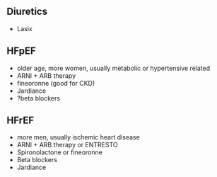 ## Diuretics
- Lasix

## HFpEF
- older age, more women, usually metabolic or hypertensive related
- ARNI + ARB therapy
- fineoronne (good for CKD)
- Jardiance
- ?beta blockers

## HFrEF
- more men, usually ischemic heart disease
- ARNI + ARB therapy or ENTRESTO
- Spironolactone or fineoronne
- Beta blockers
- Jardiance
